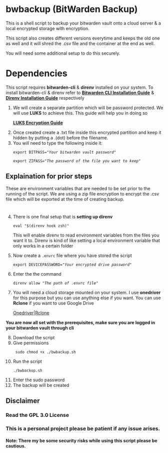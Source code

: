 # bwbackup (BitWarden Backup)
<p>This is a shell script to backup your bitwarden vault onto a cloud server & a local encrypted storage with encryption.
<p></p>This script also creates different versions everytime and keeps the old one as well and it will shred the .csv file and the container at the end as well.
<p></p>You will need some additional setup to do this securely.

# Dependencies
  This script requires **bitwarden-cli** & **direnv** installed on your system. To install bitwarden-cli & direnv refer to **[Bitwarden CLI Installation Guide](https://bitwarden.com/help/cli/)** & **[Direnv Installation Guide](https://github.com/direnv/direnv/blob/master/docs/installation.md)** respectively

1. We will create a separate partition which will be password protected. We will use **LUKS** to achieve this. This guide will help you in doing so
      **<p>[LUKS Encryption Guide](https://www.redhat.com/sysadmin/disk-encryption-luks)</p>**
2. Once created create a .txt file inside this encrypted partition and keep it hidden by putting a .(dot) before the filename.
3. You will need to type the following inside it:
      <p><dir="auto"><code>export BITPASS=<i>"Your bitwarden vault password"</i></code></p>
      <p><dir="auto"><code>export ZIPASS=<i>"The password of the file you want to keep"</i></code></p>

##  Explaination for prior steps
These are environment variables that are needed to be set prior to the running of the script. We are using a zip file encryption to encrypt the .csv file which will be exported at the time of creating backup.
#

4. There is one final setup that is **setting up direnv**
      <p><code>eval "$(direnv hook zsh)"</code></p>
    This will enable direnv to read environment variables from the files you want it to. Direnv is kind of like setting a local environment variable that only works in a certain folder
5. Now create a <code>.envrc</code> file where you have stored the script 
      <p><code>export DEVICEPASSWORD=<i>"Your encrypted drive password"</i></code></p>
6. Enter the the command 
      <p><code>direnv allow <i>"The path of .envrc file"</i></code></p>
7. You will need a cloud storage mounted on your system. I use **onedriver** for this purpose but you can use anything else if you want. You can use **Rclone** if you want to use Google Drive

      [Onedriver](https://github.com/jstaf/onedriver)|[Rclone](https://rclone.org/)

**You are now all set with the prerequisites, make sure you are logged in your bitwarden vault through cli**

8. Download the script
9. Give permissions
      <p><dir="auto"><code> sudo chmod +x ./bwbackup.sh </code></p>
10. Run the script
      <p><dir="auto"><code>./bwbackup.sh</code></p>
11. Enter the sudo password
12. The backup will be created

## Disclaimer
### Read the GPL 3.0 License

### This is a personal project please be patient if any issue arises.

#### Note: There my be some security risks while using this script please be cautious.

